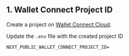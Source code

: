 ## 1. Wallet Connect Project ID

Create a project on [Wallet Connect Cloud](https://cloud.walletconnect.com/).

Update the `.env` file with the created project ID

```env
NEXT_PUBLIC_WALLET_CONNECT_PROJECT_ID=
```